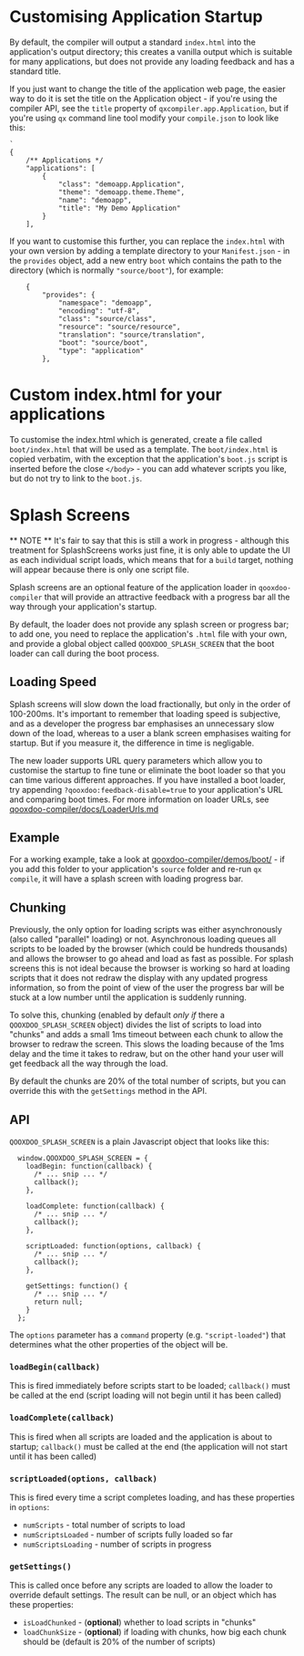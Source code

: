 # Customising Application Startup

By default, the compiler will output a standard `index.html` into the application's output directory; this creates a vanilla output which is suitable for many applications, but does not provide any loading feedback and has a standard title.

If you just want to change the title of the application web page, the easier way to do it is set the title on the Application object - if you're using the compiler API, see the `title` property of `qxcompiler.app.Application`, but if you're using `qx` command line tool modify your `compile.json` to look like this:

```
`
{
    /** Applications */
    "applications": [
        {
            "class": "demoapp.Application",
            "theme": "demoapp.theme.Theme",
            "name": "demoapp",
            "title": "My Demo Application"
        }
    ],
```

If you want to customise this further, you can replace the `index.html` with your own version by adding a template directory to your `Manifest.json` - in the `provides` object, add a new entry `boot` which contains the path to the directory (which is normally `"source/boot"`), for example:

```
    {
        "provides": {
            "namespace": "demoapp",
            "encoding": "utf-8",
            "class": "source/class",
            "resource": "source/resource",
            "translation": "source/translation",
            "boot": "source/boot",
            "type": "application"
        },
```


# Custom index.html for your applications

To customise the index.html which is generated, create a file called `boot/index.html` that will be used as a template.  The `boot/index.html` is copied verbatim, with the exception that the application's `boot.js` script is inserted before the close `</body>` - you can add whatever scripts you like, but do not try to link to the `boot.js`.


# Splash Screens
** NOTE ** It's fair to say that this is still a work in progress - although this treatment for SplashScreens works just fine, it is only able to update the UI as each individual script loads, which means that for a `build` target, nothing will appear because there is only one script file.

Splash screens are an optional feature of the application loader in `qooxdoo-compiler` that will provide an attractive feedback with a progress bar all the way through your application's startup.

By default, the loader does not provide any splash screen or progress bar; to add one, you need to replace the application's `.html` file with your own, and provide a global object called `QOOXDOO_SPLASH_SCREEN` that the boot loader can call during the boot process.

## Loading Speed
Splash screens will slow down the load fractionally, but only in the order of 100-200ms.  It's important to remember that loading speed is subjective, and as a developer the progress bar emphasises an unnecessary slow down of the load, whereas to a user a blank screen emphasises waiting for startup.  But if you measure it, the difference in time is negligable.

The new loader supports URL query parameters which allow you to customise the startup to fine tune or eliminate the boot loader so that you can time various different approaches.  If you have installed a boot loader, try appending `?qooxdoo:feedback-disable=true` to your application's URL and comparing boot times.  For more information on loader URLs, see [qooxdoo-compiler/docs/LoaderUrls.md](https://github.com/qooxdoo/qooxdoo-compiler/blob/master/docs/LoaderUrls.md)

## Example
For a working example, take a look at [qooxdoo-compiler/demos/boot/](https://github.com/qooxdoo/qooxdoo-compiler/tree/master/demos/boot/) - if you add this folder to your application's `source` folder and re-run `qx compile`, it will have a splash screen with loading progress bar.

## Chunking
Previously, the only option for loading scripts was either asynchronously (also called "parallel" loading) or not.  Asynchronous loading queues all scripts to be loaded by the browser (which could be hundreds thousands) and allows the browser to go ahead and load as fast as possible.  For splash screens this is not ideal because the browser is working so hard at loading scripts that it does not redraw the display with any updated progress information, so from the point of view of the user the progress bar will be stuck at a low number until the application is suddenly running.

To solve this, chunking (enabled by default *only if* there a `QOOXDOO_SPLASH_SCREEN` object) divides the list of scripts to load into "chunks" and adds a small 1ms timeout between each chunk to allow the browser to redraw the screen.  This slows the loading because of the 1ms delay and the time it takes to redraw, but on the other hand your user will get feedback all the way through the load.

By default the chunks are 20% of the total number of scripts, but you can override this with the `getSettings` method in the API.

## API

`QOOXDOO_SPLASH_SCREEN` is a plain Javascript object that looks like this:

```
  window.QOOXDOO_SPLASH_SCREEN = {
    loadBegin: function(callback) {
      /* ... snip ... */
      callback();
    },
    
    loadComplete: function(callback) {
      /* ... snip ... */
      callback();
    },
    
    scriptLoaded: function(options, callback) {
      /* ... snip ... */
      callback();
    },
    
    getSettings: function() {
      /* ... snip ... */
      return null;
    }
  };

```

The `options` parameter has a `command` property (e.g. `"script-loaded"`) that determines what the other properties of the object will be.

### `loadBegin(callback)`
This is fired immediately before scripts start to be loaded; `callback()` must be called at the end (script loading will not begin until it has been called) 

### `loadComplete(callback)`
This is fired when all scripts are loaded and the application is about to startup; `callback()` must be called at the end (the application will not start until it has been called) 

### `scriptLoaded(options, callback)`
This is fired every time a script completes loading, and has these properties in `options`:
- `numScripts` - total number of scripts to load
- `numScriptsLoaded` - number of scripts fully loaded so far
- `numScriptsLoading` - number of scripts in progress

### `getSettings()`
This is called once before any scripts are loaded to allow the loader to override default settings.  The result can be null, or an object which has these properties:
- `isLoadChunked` - (**optional**) whether to load scripts in "chunks"
- `loadChunkSize` - (**optional**) if loading with chunks, how big each chunk should be (default is 20% of the number of scripts)

